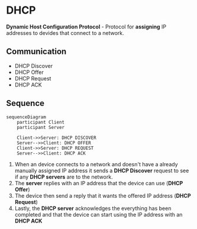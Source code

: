 # DHCP

**Dynamic Host Configuration Protocol** - Protocol for **assigning** IP addresses to devides that connect to a network.

## Communication

- DHCP Discover
- DHCP Offer
- DHCP Request
- DHCP ACK

## Sequence

```mermaid
sequenceDiagram
    participant Client
    participant Server

    Client->>Server: DHCP DISCOVER
    Server-->>Client: DHCP OFFER
    Client->>Server: DHCP REQUEST
    Server-->>Client: DHCP ACK
```

1. When an device connects to a network and doesn't have a already manually assigned IP address it sends a **DHCP Discover** request to see if any **DHCP servers** are to the network.
2. The **server** replies with an IP address that the device can use (**DHCP Offer**)
3. The device then send a reply that it wants the offered IP address (**DHCP Request**)
4. Lastly, the **DHCP server** acknowledges the everything has been completed and that the device can start using the IP address with an **DHCP ACK**
